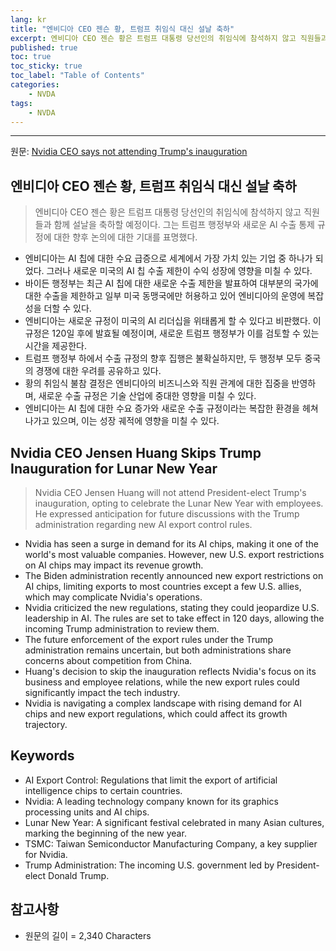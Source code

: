 ```yaml
---
lang: kr
title: "엔비디아 CEO 젠슨 황, 트럼프 취임식 대신 설날 축하"
excerpt: 엔비디아 CEO 젠슨 황은 트럼프 대통령 당선인의 취임식에 참석하지 않고 직원들과 함께 설날을 축하할 예정이다. 그는 트럼프 행정부와 새로운 AI 수출 통제 규정에 대한 향후 논의에 대한 기대를 표명했다.
published: true
toc: true
toc_sticky: true
toc_label: "Table of Contents"
categories:
    - NVDA
tags:
    - NVDA
---
```


---

  원문: [Nvidia CEO says not attending Trump's inauguration](https://www.investing.com/news/world-news/nvidia-ceo-says-not-attending-trumps-inauguration-3818629)

## 엔비디아 CEO 젠슨 황, 트럼프 취임식 대신 설날 축하

> 엔비디아 CEO 젠슨 황은 트럼프 대통령 당선인의 취임식에 참석하지 않고 직원들과 함께 설날을 축하할 예정이다. 그는 트럼프 행정부와 새로운 AI 수출 통제 규정에 대한 향후 논의에 대한 기대를 표명했다.


- 엔비디아는 AI 칩에 대한 수요 급증으로 세계에서 가장 가치 있는 기업 중 하나가 되었다. 그러나 새로운 미국의 AI 칩 수출 제한이 수익 성장에 영향을 미칠 수 있다.
- 바이든 행정부는 최근 AI 칩에 대한 새로운 수출 제한을 발표하여 대부분의 국가에 대한 수출을 제한하고 일부 미국 동맹국에만 허용하고 있어 엔비디아의 운영에 복잡성을 더할 수 있다.
- 엔비디아는 새로운 규정이 미국의 AI 리더십을 위태롭게 할 수 있다고 비판했다. 이 규정은 120일 후에 발효될 예정이며, 새로운 트럼프 행정부가 이를 검토할 수 있는 시간을 제공한다.
- 트럼프 행정부 하에서 수출 규정의 향후 집행은 불확실하지만, 두 행정부 모두 중국의 경쟁에 대한 우려를 공유하고 있다.
- 황의 취임식 불참 결정은 엔비디아의 비즈니스와 직원 관계에 대한 집중을 반영하며, 새로운 수출 규정은 기술 산업에 중대한 영향을 미칠 수 있다.
- 엔비디아는 AI 칩에 대한 수요 증가와 새로운 수출 규정이라는 복잡한 환경을 헤쳐 나가고 있으며, 이는 성장 궤적에 영향을 미칠 수 있다.

## Nvidia CEO Jensen Huang Skips Trump Inauguration for Lunar New Year

> Nvidia CEO Jensen Huang will not attend President-elect Trump's inauguration, opting to celebrate the Lunar New Year with employees. He expressed anticipation for future discussions with the Trump administration regarding new AI export control rules.


- Nvidia has seen a surge in demand for its AI chips, making it one of the world's most valuable companies. However, new U.S. export restrictions on AI chips may impact its revenue growth.
- The Biden administration recently announced new export restrictions on AI chips, limiting exports to most countries except a few U.S. allies, which may complicate Nvidia's operations.
- Nvidia criticized the new regulations, stating they could jeopardize U.S. leadership in AI. The rules are set to take effect in 120 days, allowing the incoming Trump administration to review them.
- The future enforcement of the export rules under the Trump administration remains uncertain, but both administrations share concerns about competition from China.
- Huang's decision to skip the inauguration reflects Nvidia's focus on its business and employee relations, while the new export rules could significantly impact the tech industry.
- Nvidia is navigating a complex landscape with rising demand for AI chips and new export regulations, which could affect its growth trajectory.

## Keywords

- AI Export Control: Regulations that limit the export of artificial intelligence chips to certain countries.
- Nvidia: A leading technology company known for its graphics processing units and AI chips.
- Lunar New Year: A significant festival celebrated in many Asian cultures, marking the beginning of the new year.
- TSMC: Taiwan Semiconductor Manufacturing Company, a key supplier for Nvidia.
- Trump Administration: The incoming U.S. government led by President-elect Donald Trump.

## 참고사항

- 원문의 길이 = 2,340 Characters

